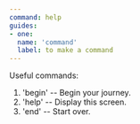 ```yaml
---
command: help
guides:
- one:
  name: 'command'
  label: to make a command
---
```

 
Useful commands:
 
1. 'begin' -- Begin your journey.
2. 'help' -- Display this screen.
3. 'end' -- Start over.